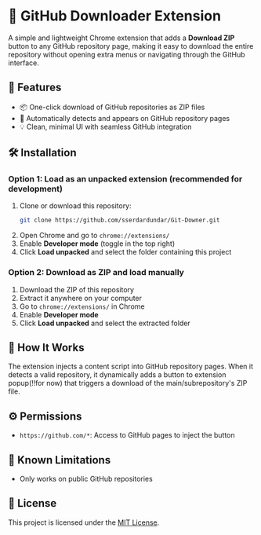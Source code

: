 # 🧹 GitHub Downloader Extension

A simple and lightweight Chrome extension that adds a **Download ZIP** button to any GitHub repository page, making it easy to download the entire repository without opening extra menus or navigating through the GitHub interface.

## 🚀 Features

- 📦 One-click download of GitHub repositories as ZIP files  
- 🧱 Automatically detects and appears on GitHub repository pages  
- 💡 Clean, minimal UI with seamless GitHub integration  

## 🛠️ Installation

### Option 1: Load as an unpacked extension (recommended for development)

1. Clone or download this repository:
   ```bash
   git clone https://github.com/sserdardundar/Git-Downer.git
   ```
2. Open Chrome and go to `chrome://extensions/`  
3. Enable **Developer mode** (toggle in the top right)  
4. Click **Load unpacked** and select the folder containing this project  

### Option 2: Download as ZIP and load manually

1. Download the ZIP of this repository  
2. Extract it anywhere on your computer  
3. Go to `chrome://extensions/` in Chrome  
4. Enable **Developer mode**  
5. Click **Load unpacked** and select the extracted folder  

## 🧪 How It Works

The extension injects a content script into GitHub repository pages. When it detects a valid repository, it dynamically adds a button to extension popup(!!for now) that triggers a download of the main/subrepository's ZIP file.


## ⚙️ Permissions

- `https://github.com/*`: Access to GitHub pages to inject the button  

## 📌 Known Limitations

- Only works on public GitHub repositories  


## 📄 License

This project is licensed under the [MIT License](LICENSE).

